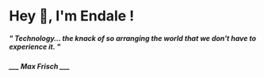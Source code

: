 <h1 title="head"> Hey 👋, I'm Endale !</h1>

**<h5><i>" Technology… the knack of so arranging the world that we don't have to experience it. "</i></h5>**

*<b>___ Max Frisch ___</b>*
